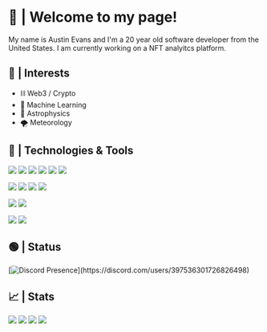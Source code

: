 # 👋 | Welcome to my page!

My name is Austin Evans and I'm a 20 year old software developer from the United States. I am currently working on a NFT analyitcs platform.

## 📄 | Interests 
- ⛓️ Web3 / Crypto
- 🧠 Machine Learning
- 🌌 Astrophysics
- 🌪️ Meteorology

## 🔧 | Technologies & Tools
![](https://img.shields.io/badge/OS-Arch_Linux-informational?style=for-the-badge&logo=arch-linux&logoColor=white&color=81a1c1)
![](https://img.shields.io/badge/Display_Mngr-GNOME-informational?style=for-the-badge&logo=gnome&logoColor=white&color=81a1c1)
![](https://img.shields.io/badge/Terminal-GNOME-informational?style=for-the-badge&logo=gnome-terminal&logoColor=white&color=81a1c1)
![](https://img.shields.io/badge/Editor-Neovim-informational?style=for-the-badge&logo=neovim&logoColor=white&color=81a1c1)
![](https://img.shields.io/badge/Shell-Zsh-informational?style=for-the-badge&logo=gnu-bash&logoColor=white&color=81a1c1)
![](https://img.shields.io/badge/Tool-Tmux-informational?style=for-the-badge&logo=tmux&logoColor=white&color=81a1c1)

![](https://img.shields.io/badge/Lang-Go-informational?style=for-the-badge&logo=go&logoColor=white&color=81a1c1)
![](https://img.shields.io/badge/Lang-Typescript-informational?style=for-the-badge&logo=typescript&logoColor=white&color=81a1c1)
![](https://img.shields.io/badge/Lang-Solidity-informational?style=for-the-badge&logo=solidity&logoColor=white&color=81a1c1)
![](https://img.shields.io/badge/Lang-Rust-informational?style=for-the-badge&logo=rust&logoColor=white&color=81a1c1)

![](https://img.shields.io/badge/Service-Firebase-informational?style=for-the-badge&logo=firebase&logoColor=white&color=81a1c1)
![](https://img.shields.io/badge/Service-Digital_Ocean-informational?style=for-the-badge&logo=digitalocean&logoColor=white&color=81a1c1)

![](https://img.shields.io/badge/Framework-Angular-informational?style=for-the-badge&logo=angular&logoColor=white&color=81a1c1)
![](https://img.shields.io/badge/Framework-Tauri-informational?style=for-the-badge&logo=tauri&logoColor=white&color=81a1c1)

## 🟢 | Status
[![Discord Presence](https://lanyard-profile-readme.vercel.app/api/397536301726826498?theme=dark&animated=true&bg=2e3440&borderRadius=5px&idleMessage=Not%20coding%20atm...)](https://discord.com/users/397536301726826498)

## 📈 | Stats
<img src="http://github-readme-streak-stats.herokuapp.com?user=roguetechh&theme=nord&hide_border=true">
<img src="https://github-readme-stats.vercel.app/api?username=roguetechh&show_icons=true&theme=nord&count_private=true&hide_border=true">
<img src="https://github-readme-stats.vercel.app/api/wakatime?username=roguetechh&theme=nord&hide_border=true&custom_title=Activity">
<img src="https://github-readme-stats.vercel.app/api/top-langs/?username=roguetechh&theme=nord&layout=compact&hide_border=true">
